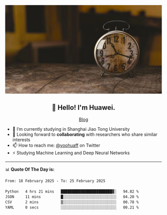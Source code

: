 <div align="center">
  <a href="https://github.com/JHW5981">
    <img src="./assets/background.jpg">
  </a>
</div>

<h2 align="center">👋 Hello! I'm Huawei.</h2>
<p align="center">
  <a href="https://blog.csdn.net/Edward__J?spm=1000.2115.3001.5343">Blog</a>
</p>


- 🔭 I’m currently studying in Shanghai Jiao Tong University
- 💬 Looking forward to **collaborating** with researchers who share similar interests
- 📫 How to reach me: [@yoohuaff](https://twitter.com/yoohuaff) on Twitter
- ⚡ Studying Machine Learning and Deep Neural Networks

-------
📊 **Quote Of The Day is:**
<!--START_SECTION:waka-->

```txt
From: 18 February 2025 - To: 25 February 2025

Python   4 hrs 21 mins   ███████████████████████▓░   94.82 %
JSON     11 mins         █░░░░░░░░░░░░░░░░░░░░░░░░   04.20 %
CSV      2 mins          ▒░░░░░░░░░░░░░░░░░░░░░░░░   00.78 %
YAML     0 secs          ░░░░░░░░░░░░░░░░░░░░░░░░░   00.21 %
```

<!--END_SECTION:waka-->
